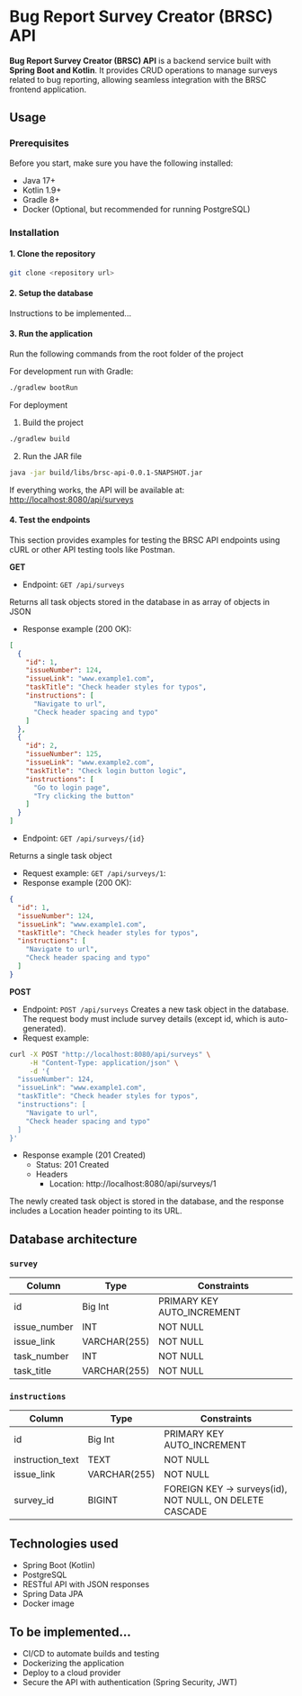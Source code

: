 # Bug Report Survey Creator (BRSC) API

**Bug Report Survey Creator (BRSC) API** is a backend service built with **Spring Boot and Kotlin**. It provides CRUD
operations to manage surveys related to bug reporting, allowing seamless integration with the BRSC frontend application.

## Usage

### Prerequisites

Before you start, make sure you have the following installed:

- Java 17+ 
- Kotlin 1.9+ 
- Gradle 8+ 
- Docker (Optional, but recommended for running PostgreSQL)

### Installation

#### 1. Clone the repository

```bash
git clone <repository url>
```

#### 2. Setup the database

Instructions to be implemented...

#### 3. Run the application

Run the following commands from the root folder of the project

For development run with Gradle:

```bash
./gradlew bootRun
```

For deployment

1. Build the project

```bash
./gradlew build
```

2. Run the JAR file

```bash
java -jar build/libs/brsc-api-0.0.1-SNAPSHOT.jar
```

If everything works, the API will be available
at: [http://localhost:8080/api/surveys](http://localhost:8080/api/surveys)

#### 4. Test the endpoints

This section provides examples for testing the BRSC API endpoints using cURL or other API testing tools like Postman.

**GET**

- Endpoint: `GET /api/surveys`

Returns all task objects stored in the database in as array of objects in JSON

- Response example (200 OK):

```json
[
  {
    "id": 1,
    "issueNumber": 124,
    "issueLink": "www.example1.com",
    "taskTitle": "Check header styles for typos",
    "instructions": [
      "Navigate to url",
      "Check header spacing and typo"
    ]
  },
  {
    "id": 2,
    "issueNumber": 125,
    "issueLink": "www.example2.com",
    "taskTitle": "Check login button logic",
    "instructions": [
      "Go to login page",
      "Try clicking the button"
    ]
  }
]
```

- Endpoint: `GET /api/surveys/{id}`

Returns a single task object

- Request example: `GET /api/surveys/1`:
- Response example (200 OK):

```json
{
  "id": 1,
  "issueNumber": 124,
  "issueLink": "www.example1.com",
  "taskTitle": "Check header styles for typos",
  "instructions": [
    "Navigate to url",
    "Check header spacing and typo"
  ]
}
```

**POST**

- Endpoint: `POST /api/surveys`
  Creates a new task object in the database. The request body must include survey details (except id, which is
  auto-generated).
- Request example:

```bash
curl -X POST "http://localhost:8080/api/surveys" \
     -H "Content-Type: application/json" \
     -d '{
  "issueNumber": 124,
  "issueLink": "www.example1.com",
  "taskTitle": "Check header styles for typos",
  "instructions": [
    "Navigate to url",
    "Check header spacing and typo"
  ]
}'
```

- Response example (201 Created)
    - Status: 201 Created
    - Headers
        - Location: http://localhost:8080/api/surveys/1

The newly created task object is stored in the database, and the response includes a Location header pointing to its
URL.

## Database architecture

### `survey`

| Column       | Type         | Constraints                |
|--------------|--------------|----------------------------|
| id           | Big Int      | PRIMARY KEY AUTO_INCREMENT |
| issue_number | INT          | NOT NULL                   |
| issue_link   | VARCHAR(255) | NOT NULL                   |
| task_number  | INT          | NOT NULL                   |
| task_title   | VARCHAR(255) | NOT NULL                   |

### `instructions`

| Column           | Type         | Constraints                                             |
|------------------|--------------|---------------------------------------------------------|
| id               | Big Int      | PRIMARY KEY AUTO_INCREMENT                              |
| instruction_text | TEXT         | NOT NULL                                                |
| issue_link       | VARCHAR(255) | NOT NULL                                                |
| survey_id        | BIGINT       | FOREIGN KEY -> surveys(id), NOT NULL, ON DELETE CASCADE |


## Technologies used

- Spring Boot (Kotlin)
- PostgreSQL
- RESTful API with JSON responses
- Spring Data JPA
- Docker image

## To be implemented...

- CI/CD to automate builds and testing
- Dockerizing the application
- Deploy to a cloud provider
- Secure the API with authentication (Spring Security, JWT)
